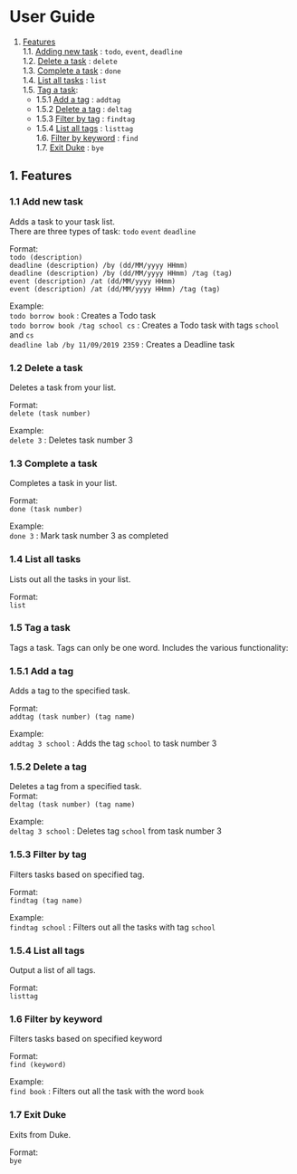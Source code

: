 # User Guide
1. [Features](#1-features) <br/>
    1.1. [Adding new task](#11-add-new-task) : `todo`, `event`, `deadline` <br/>
    1.2. [Delete a task](#12-delete-a-task) : `delete` <br/>
    1.3. [Complete a task](#13-complete-a-task) : `done` <br/>
    1.4. [List all tasks](#14-list-all-tasks) : `list` <br/>
    1.5. [Tag a task](#15-tag-a-task): <br/>
    * 1.5.1 [Add a tag](#151-add-a-tag) : `addtag` <br/>
    * 1.5.2 [Delete a tag](#152-delete-a-tag) : `deltag` <br/>
    * 1.5.3 [Filter by tag](#153-filter-by-tag) : `findtag` <br/>
    * 1.5.4 [List all tags](#154-list-all-tags) : `listtag` <br/>
    1.6. [Filter by keyword](#16-filter-by-keyword) : `find` <br/>
    1.7. [Exit Duke](#17-exit-duke) : `bye` <br/>


## 1. Features

### 1.1 Add new task
Adds a task to your task list. <br/>
There are three types of task: `todo` `event` `deadline` <br/>

Format: <br/>
`todo (description)`<br/> 
`deadline (description) /by (dd/MM/yyyy HHmm)`<br/>
`deadline (description) /by (dd/MM/yyyy HHmm) /tag (tag)`<br/>
`event (description) /at (dd/MM/yyyy HHmm)`<br/>
`event (description) /at (dd/MM/yyyy HHmm) /tag (tag)`<br/>

Example: <br/>
`todo borrow book` : Creates a Todo task <br/>
`todo borrow book /tag school cs` : Creates a Todo task with tags `school` and `cs` <br/>
`deadline lab /by 11/09/2019 2359` : Creates a Deadline task <br/>

### 1.2 Delete a task

Deletes a task from your list. <br/>

Format: <br/>
`delete (task number)` <br/>

Example: <br/>
`delete 3` : Deletes task number 3 <br/>

### 1.3 Complete a task
Completes a task in your list. <br/>

Format:<br/>
`done (task number)` <br/>

Example: <br/>
`done 3` : Mark task number 3 as completed <br/>


###  1.4 List all tasks
Lists out all the tasks in your list. <br/>

Format: <br/>
`list` <br/>


### 1.5 Tag a task
Tags a task. Tags can only be one word.
Includes the various functionality: <br/>

### 1.5.1 Add a tag
Adds a tag to the specified task. <br/>

Format: <br/>
 `addtag (task number) (tag name)` <br/>
 
 Example: <br/>
 `addtag 3 school` : Adds the tag `school` to task number 3 <br/>


### 1.5.2 Delete a tag
Deletes a tag from a specified task. <br/>
Format: <br/>
 `deltag (task number) (tag name)` <br/>
 
 Example: <br/>
 `deltag 3 school` : Deletes tag `school` from task number 3 <br/>


### 1.5.3 Filter by tag 
Filters tasks based on specified tag. <br/>

Format: <br/>
`findtag (tag name)` <br/>

Example: <br/>
`findtag school` : Filters out all the tasks with tag `school` <br/>


### 1.5.4 List all tags
Output a list of all tags. <br/>

Format: <br/>
`listtag` <br/>


### 1.6 Filter by keyword
Filters tasks based on specified keyword <br/>

Format: <br/>
`find (keyword)` <br/>

Example: <br/>
`find book` : Filters out all the task with the word `book` <br/>


### 1.7 Exit Duke
Exits from Duke. <br/>

Format: <br/>
`bye`



